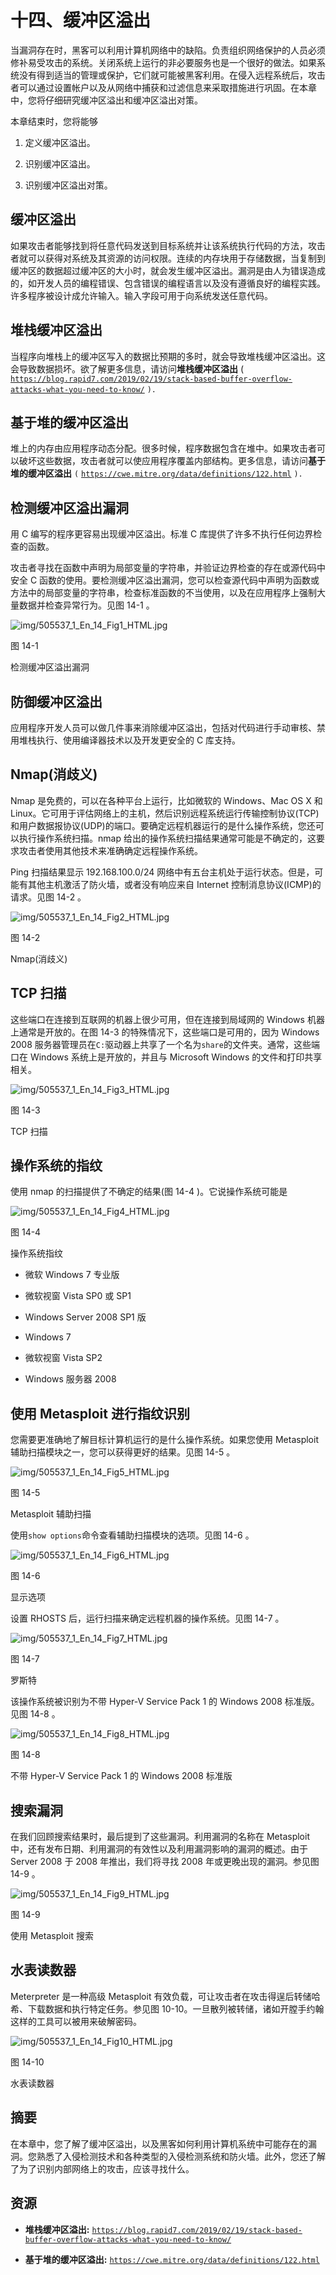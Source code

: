# 十四、缓冲区溢出

当漏洞存在时，黑客可以利用计算机网络中的缺陷。负责组织网络保护的人员必须修补易受攻击的系统。关闭系统上运行的非必要服务也是一个很好的做法。如果系统没有得到适当的管理或保护，它们就可能被黑客利用。在侵入远程系统后，攻击者可以通过设置帐户以及从网络中捕获和过滤信息来采取措施进行巩固。在本章中，您将仔细研究缓冲区溢出和缓冲区溢出对策。

本章结束时，您将能够

1.  定义缓冲区溢出。

2.  识别缓冲区溢出。

3.  识别缓冲区溢出对策。

## 缓冲区溢出

如果攻击者能够找到将任意代码发送到目标系统并让该系统执行代码的方法，攻击者就可以获得对系统及其资源的访问权限。连续的内存块用于存储数据，当复制到缓冲区的数据超过缓冲区的大小时，就会发生缓冲区溢出。漏洞是由人为错误造成的，如开发人员的编程错误、包含错误的编程语言以及没有遵循良好的编程实践。许多程序被设计成允许输入。输入字段可用于向系统发送任意代码。

## 堆栈缓冲区溢出

当程序向堆栈上的缓冲区写入的数据比预期的多时，就会导致堆栈缓冲区溢出。这会导致数据损坏。欲了解更多信息，请访问**堆栈缓冲区溢出** ( [`https://blog.rapid7.com/2019/02/19/stack-based-buffer-overflow-attacks-what-you-need-to-know/`](https://blog.rapid7.com/2019/02/19/stack-based-buffer-overflow-attacks-what-you-need-to-know/) `).`

## 基于堆的缓冲区溢出

堆上的内存由应用程序动态分配。很多时候，程序数据包含在堆中。如果攻击者可以破坏这些数据，攻击者就可以使应用程序覆盖内部结构。更多信息，请访问**基于堆的缓冲区溢出** `(` [`https://cwe.mitre.org/data/definitions/122.html`](https://cwe.mitre.org/data/definitions/122.html) `).`

## 检测缓冲区溢出漏洞

用 C 编写的程序更容易出现缓冲区溢出。标准 C 库提供了许多不执行任何边界检查的函数。

攻击者寻找在函数中声明为局部变量的字符串，并验证边界检查的存在或源代码中安全 C 函数的使用。要检测缓冲区溢出漏洞，您可以检查源代码中声明为函数或方法中的局部变量的字符串，检查标准函数的不当使用，以及在应用程序上强制大量数据并检查异常行为。见图 14-1 。

![img/505537_1_En_14_Fig1_HTML.jpg](img/505537_1_En_14_Fig1_HTML.jpg)

图 14-1

检测缓冲区溢出漏洞

## 防御缓冲区溢出

应用程序开发人员可以做几件事来消除缓冲区溢出，包括对代码进行手动审核、禁用堆栈执行、使用编译器技术以及开发更安全的 C 库支持。

## Nmap(消歧义)

Nmap 是免费的，可以在各种平台上运行，比如微软的 Windows、Mac OS X 和 Linux。它可用于评估网络上的主机，然后识别远程系统运行传输控制协议(TCP)和用户数据报协议(UDP)的端口。要确定远程机器运行的是什么操作系统，您还可以执行操作系统扫描。nmap 给出的操作系统扫描结果通常可能是不确定的，这要求攻击者使用其他技术来准确确定远程操作系统。

Ping 扫描结果显示 192.168.100.0/24 网络中有五台主机处于运行状态。但是，可能有其他主机激活了防火墙，或者没有响应来自 Internet 控制消息协议(ICMP)的请求。见图 14-2 。

![img/505537_1_En_14_Fig2_HTML.jpg](img/505537_1_En_14_Fig2_HTML.jpg)

图 14-2

Nmap(消歧义)

## TCP 扫描

这些端口在连接到互联网的机器上很少可用，但在连接到局域网的 Windows 机器上通常是开放的。在图 14-3 的特殊情况下，这些端口是可用的，因为 Windows 2008 服务器管理员在`C:`驱动器上共享了一个名为`share`的文件夹。通常，这些端口在 Windows 系统上是开放的，并且与 Microsoft Windows 的文件和打印共享相关。

![img/505537_1_En_14_Fig3_HTML.jpg](img/505537_1_En_14_Fig3_HTML.jpg)

图 14-3

TCP 扫描

## 操作系统的指纹

使用 nmap 的扫描提供了不确定的结果(图 14-4 )。它说操作系统可能是

![img/505537_1_En_14_Fig4_HTML.jpg](img/505537_1_En_14_Fig4_HTML.jpg)

图 14-4

操作系统指纹

*   微软 Windows 7 专业版

*   微软视窗 Vista SP0 或 SP1

*   Windows Server 2008 SP1 版

*   Windows 7

*   微软视窗 Vista SP2

*   Windows 服务器 2008

## 使用 Metasploit 进行指纹识别

您需要更准确地了解目标计算机运行的是什么操作系统。如果您使用 Metasploit 辅助扫描模块之一，您可以获得更好的结果。见图 14-5 。

![img/505537_1_En_14_Fig5_HTML.jpg](img/505537_1_En_14_Fig5_HTML.jpg)

图 14-5

Metasploit 辅助扫描

使用`show options`命令查看辅助扫描模块的选项。见图 14-6 。

![img/505537_1_En_14_Fig6_HTML.jpg](img/505537_1_En_14_Fig6_HTML.jpg)

图 14-6

显示选项

设置 RHOSTS 后，运行扫描来确定远程机器的操作系统。见图 14-7 。

![img/505537_1_En_14_Fig7_HTML.jpg](img/505537_1_En_14_Fig7_HTML.jpg)

图 14-7

罗斯特

该操作系统被识别为不带 Hyper-V Service Pack 1 的 Windows 2008 标准版。见图 14-8 。

![img/505537_1_En_14_Fig8_HTML.jpg](img/505537_1_En_14_Fig8_HTML.jpg)

图 14-8

不带 Hyper-V Service Pack 1 的 Windows 2008 标准版

## 搜索漏洞

在我们回顾搜索结果时，最后提到了这些漏洞。利用漏洞的名称在 Metasploit 中，还有发布日期、利用漏洞的有效性以及利用漏洞影响的漏洞的概述。由于 Server 2008 于 2008 年推出，我们将寻找 2008 年或更晚出现的漏洞。参见图 14-9 。

![img/505537_1_En_14_Fig9_HTML.jpg](img/505537_1_En_14_Fig9_HTML.jpg)

图 14-9

使用 Metasploit 搜索

## 水表读数器

Meterpreter 是一种高级 Metasploit 有效负载，可让攻击者在攻击得逞后转储哈希、下载数据和执行特定任务。参见图 10-10。一旦散列被转储，诸如开膛手约翰这样的工具可以被用来破解密码。

![img/505537_1_En_14_Fig10_HTML.jpg](img/505537_1_En_14_Fig10_HTML.jpg)

图 14-10

水表读数器

## 摘要

在本章中，您了解了缓冲区溢出，以及黑客如何利用计算机系统中可能存在的漏洞。您熟悉了入侵检测技术和各种类型的入侵检测系统和防火墙。此外，您还了解了为了识别内部网络上的攻击，应该寻找什么。

## 资源

*   **堆栈缓冲区溢出:** [`https://blog.rapid7.com/2019/02/19/stack-based-buffer-overflow-attacks-what-you-need-to-know/`](https://blog.rapid7.com/2019/02/19/stack-based-buffer-overflow-attacks-what-you-need-to-know/)

*   **基于堆的缓冲区溢出:** [`https://cwe.mitre.org/data/definitions/122.html`](https://cwe.mitre.org/data/definitions/122.html)